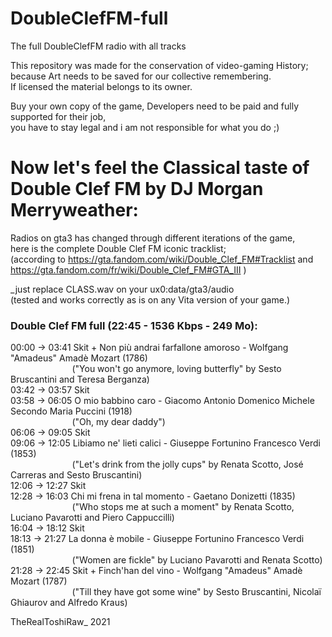 # DoubleClefFM-full
The full DoubleClefFM radio with all tracks

This repository was made for the conservation of video-gaming History;  
because Art needs to be saved for our collective remembering.  
If licensed the material belongs to its owner.

Buy your own copy of the game, Developers need to be paid and fully supported for their job,  
you have to stay legal and i am not responsible for what you do  ;)


# Now let's feel the Classical taste of Double Clef FM by DJ Morgan Merryweather:

Radios on gta3 has changed through different iterations of the game,  
here is the complete Double Clef FM iconic tracklist;  
(according to https://gta.fandom.com/wiki/Double_Clef_FM#Tracklist
and https://gta.fandom.com/fr/wiki/Double_Clef_FM#GTA_III )


_just replace CLASS.wav on your ux0:data/gta3/audio  
(tested and works correctly as is on any Vita version of your game.)


### Double Clef FM full (22:45 - 1536 Kbps - 249 Mo):

00:00 -> 03:41 Skit + Non più andrai farfallone amoroso - Wolfgang "Amadeus" Amadè Mozart (1786)  
&nbsp;&nbsp;&nbsp;&nbsp;&nbsp;&nbsp;&nbsp;&nbsp;&nbsp;&nbsp;&nbsp;&nbsp;&nbsp;&nbsp;&nbsp;&nbsp;&nbsp;&nbsp;&nbsp;&nbsp;&nbsp;&nbsp;&nbsp;&nbsp;&nbsp;("You won't go anymore, loving butterfly" by Sesto Bruscantini and Teresa Berganza)  
03:42 -> 03:57 Skit  
03:58 -> 06:05 O mio babbino caro - Giacomo Antonio Domenico Michele Secondo Maria Puccini (1918)  
&nbsp;&nbsp;&nbsp;&nbsp;&nbsp;&nbsp;&nbsp;&nbsp;&nbsp;&nbsp;&nbsp;&nbsp;&nbsp;&nbsp;&nbsp;&nbsp;&nbsp;&nbsp;&nbsp;&nbsp;&nbsp;&nbsp;&nbsp;&nbsp;&nbsp;("Oh, my dear daddy")  
06:06 -> 09:05 Skit  
09:06 -> 12:05 Libiamo ne' lieti calici - Giuseppe Fortunino Francesco Verdi (1853)  
&nbsp;&nbsp;&nbsp;&nbsp;&nbsp;&nbsp;&nbsp;&nbsp;&nbsp;&nbsp;&nbsp;&nbsp;&nbsp;&nbsp;&nbsp;&nbsp;&nbsp;&nbsp;&nbsp;&nbsp;&nbsp;&nbsp;&nbsp;&nbsp;&nbsp;("Let's drink from the jolly cups" by Renata Scotto, José Carreras and Sesto Bruscantini)  
12:06 -> 12:27 Skit  
12:28 -> 16:03 Chi mi frena in tal momento - Gaetano Donizetti (1835)  
&nbsp;&nbsp;&nbsp;&nbsp;&nbsp;&nbsp;&nbsp;&nbsp;&nbsp;&nbsp;&nbsp;&nbsp;&nbsp;&nbsp;&nbsp;&nbsp;&nbsp;&nbsp;&nbsp;&nbsp;&nbsp;&nbsp;&nbsp;&nbsp;&nbsp;("Who stops me at such a moment" by Renata Scotto, Luciano Pavarotti and Piero Cappuccilli)  
16:04 -> 18:12 Skit  
18:13 -> 21:27 La donna è mobile - Giuseppe Fortunino Francesco Verdi (1851)  
&nbsp;&nbsp;&nbsp;&nbsp;&nbsp;&nbsp;&nbsp;&nbsp;&nbsp;&nbsp;&nbsp;&nbsp;&nbsp;&nbsp;&nbsp;&nbsp;&nbsp;&nbsp;&nbsp;&nbsp;&nbsp;&nbsp;&nbsp;&nbsp;&nbsp;("Women are fickle" by Luciano Pavarotti and Renata Scotto)  
21:28 -> 22:45 Skit + Finch'han del vino - Wolfgang "Amadeus" Amadè Mozart (1787)  
&nbsp;&nbsp;&nbsp;&nbsp;&nbsp;&nbsp;&nbsp;&nbsp;&nbsp;&nbsp;&nbsp;&nbsp;&nbsp;&nbsp;&nbsp;&nbsp;&nbsp;&nbsp;&nbsp;&nbsp;&nbsp;&nbsp;&nbsp;&nbsp;&nbsp;("Till they have got some wine" by Sesto Bruscantini, Nicolaï Ghiaurov and Alfredo Kraus)   


TheRealToshiRaw_ 2021 
